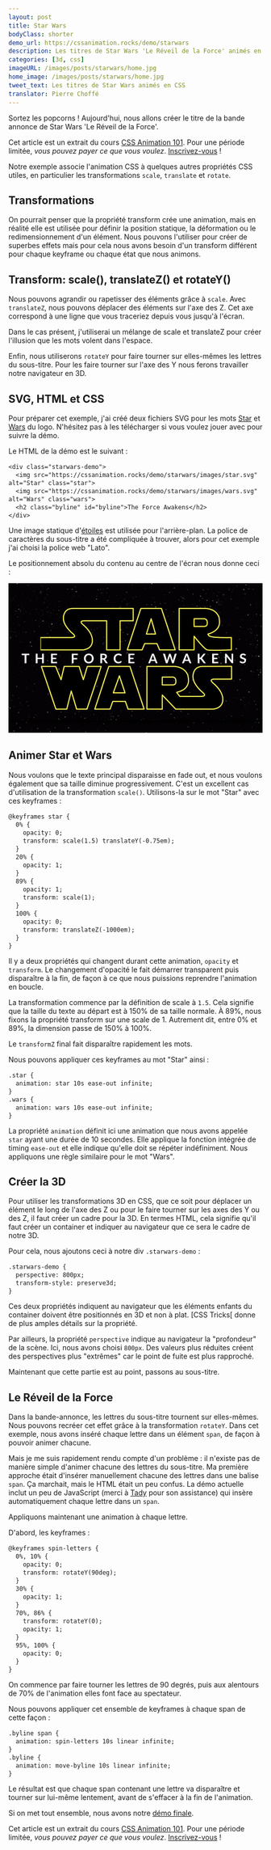 ```yaml
---
layout: post
title: Star Wars
bodyClass: shorter
demo_url: https://cssanimation.rocks/demo/starwars
description: Les titres de Star Wars 'Le Réveil de la Force' animés en CSS
categories: [3d, css]
imageURL: /images/posts/starwars/home.jpg
home_image: /images/posts/starwars/home.jpg
tweet_text: Les titres de Star Wars animés en CSS
translator: Pierre Choffé
---
```


Sortez les popcorns ! Aujourd'hui, nous allons cr&eacute;er le titre de la bande annonce de Star Wars 'Le R&eacute;veil de la Force'.

<p data-height="468" data-theme-id="12592" data-slug-hash="pJzwEw" data-default-tab="result" data-user="donovanh" class="codepen"></p>

<div class="callout"> 
  Cet article est un extrait du cours <a href="/courses/animation-101/">CSS Animation 101</a>. Pour une p&eacute;riode limit&eacute;e, <em>vous pouvez payer ce que vous voulez</em>. <a href="/courses/animation-101/">Inscrivez-vous</a> !
</div>

Notre exemple associe l'animation CSS &agrave; quelques autres propri&eacute;t&eacute;s CSS utiles, en particulier les transformations `scale`, `translate` et `rotate`.

## Transformations

On pourrait penser que la propri&eacute;t&eacute; transform cr&eacute;e une animation, mais en r&eacute;alit&eacute; elle est utilis&eacute;e pour d&eacute;finir la position statique, la d&eacute;formation ou le redimensionnement d'un &eacute;l&eacute;ment. Nous pouvons l'utiliser pour cr&eacute;er de superbes effets mais pour cela nous avons besoin d'un transform diff&eacute;rent pour chaque keyframe ou chaque &eacute;tat que nous animons.

## Transform: scale(), translateZ() et rotateY()

Nous pouvons agrandir ou rapetisser des &eacute;l&eacute;ments gr&acirc;ce &agrave; `scale`. Avec `translateZ`, nous pouvons d&eacute;placer des &eacute;l&eacute;ments sur l'axe des Z. Cet axe correspond &agrave; une ligne que vous traceriez depuis vous jusqu'&agrave; l'&eacute;cran.

Dans le cas pr&eacute;sent, j'utiliserai un m&eacute;lange de scale et translateZ pour cr&eacute;er l'illusion que les mots volent dans l'espace.

Enfin, nous utiliserons `rotateY` pour faire tourner sur elles-m&ecirc;mes les lettres du sous-titre. Pour les faire tourner sur l'axe des Y nous ferons travailler notre navigateur en 3D.

## SVG, HTML et CSS

Pour pr&eacute;parer cet exemple, j'ai cr&eacute;&eacute; deux fichiers SVG pour les mots [Star](/demo/starwars/images/star.svg) et [Wars](/demo/starwars/images/wars.svg) du logo. N'h&eacute;sitez pas &agrave; les t&eacute;l&eacute;charger si vous voulez jouer avec pour suivre la d&eacute;mo.

Le HTML de la d&eacute;mo est le suivant :

    <div class="starwars-demo">
      <img src="https://cssanimation.rocks/demo/starwars/images/star.svg" alt="Star" class="star">
      <img src="https://cssanimation.rocks/demo/starwars/images/wars.svg" alt="Wars" class="wars">
      <h2 class="byline" id="byline">The Force Awakens</h2>
    </div>

Une image statique d'[&eacute;toiles](/demo/starwars/images/bg.jpg) est utilis&eacute;e pour l'arri&egrave;re-plan. La police de caract&egrave;res du sous-titre a &eacute;t&eacute; compliqu&eacute;e &agrave; trouver, alors pour cet exemple j'ai choisi la police web &quot;Lato&quot;.

Le positionnement absolu du contenu au centre de l'&eacute;cran nous donne ceci :

<img src="/images/posts/starwars/starwars.jpg" />

## Animer Star et Wars

Nous voulons que le texte principal disparaisse en fade out, et nous voulons &eacute;galement que sa taille diminue progressivement. C'est un excellent cas d'utilisation de la transformation `scale()`. Utilisons-la sur le mot &quot;Star&quot; avec ces keyframes :

    @keyframes star {
      0% {
        opacity: 0;
        transform: scale(1.5) translateY(-0.75em);
      }
      20% {
        opacity: 1;
      }
      89% {
        opacity: 1;
        transform: scale(1);
      }
      100% {
        opacity: 0;
        transform: translateZ(-1000em);
      }
    }

Il y a deux propri&eacute;t&eacute;s qui changent durant cette animation, `opacity` et `transform`. Le changement d'opacit&eacute; le fait d&eacute;marrer transparent puis dispara&icirc;tre &agrave; la fin, de fa&ccedil;on &agrave; ce que nous puissions reprendre l'animation en boucle.

La transformation commence par la d&eacute;finition de scale &agrave; `1.5`. Cela signifie que la taille du texte au d&eacute;part est &agrave; 150% de sa taille normale. &Agrave; 89%, nous fixons la propri&eacute;t&eacute; transform sur une scale de 1. Autrement dit, entre 0% et 89%, la dimension passe de 150% &agrave; 100%.

Le `transformZ` final fait dispara&icirc;tre rapidement les mots.

Nous pouvons appliquer ces keyframes au mot &quot;Star&quot; ainsi :

    .star {
      animation: star 10s ease-out infinite;
    }
    .wars {
      animation: wars 10s ease-out infinite;
    }

La propri&eacute;t&eacute; `animation`&nbsp;d&eacute;finit ici une animation que nous avons appel&eacute;e `star`&nbsp;ayant une dur&eacute;e de 10 secondes. Elle applique la fonction int&eacute;gr&eacute;e de timing `ease-out` et elle indique qu'elle doit se r&eacute;p&eacute;ter ind&eacute;finiment. Nous appliquons une r&egrave;gle similaire pour le mot &quot;Wars&quot;.

## Cr&eacute;er la 3D

Pour utiliser les transformations 3D en CSS, que ce soit pour d&eacute;placer un &eacute;l&eacute;ment le long de l'axe des Z ou pour le faire tourner sur les axes des Y ou des Z, il faut cr&eacute;er un cadre pour la 3D. En termes HTML, cela signifie qu'il faut cr&eacute;er un container et indiquer au navigateur que ce sera le cadre de notre 3D.

Pour cela, nous ajoutons ceci &agrave; notre div&nbsp;`.starwars-demo` :

    .starwars-demo {
      perspective: 800px;
      transform-style: preserve3d;
    }

Ces deux propri&eacute;t&eacute;s indiquent au navigateur que les &eacute;l&eacute;ments enfants du container doivent &ecirc;tre positionn&eacute;s en 3D et non &agrave; plat. [CSS Tricks[ donne de plus amples d&eacute;tails sur la propri&eacute;t&eacute;.

Par ailleurs, la propri&eacute;t&eacute; `perspective` indique au navigateur la &quot;profondeur&quot; de la sc&egrave;ne. Ici, nous avons choisi `800px`. Des valeurs plus r&eacute;duites cr&eacute;ent des perspectives plus &quot;extr&ecirc;mes&quot; car le point de fuite est plus rapproch&eacute;.

Maintenant que cette partie est au point, passons au sous-titre.

## Le R&eacute;veil de la Force

Dans la bande-annonce, les lettres du sous-titre tournent sur elles-m&ecirc;mes. Nous pouvons recr&eacute;er cet effet gr&acirc;ce &agrave; la transformation `rotateY`. Dans cet exemple, nous avons ins&eacute;r&eacute; chaque lettre dans un &eacute;l&eacute;ment `span`, de fa&ccedil;on &agrave; pouvoir animer chacune.

Mais je me suis rapidement rendu compte d'un probl&egrave;me : il n'existe pas de mani&egrave;re simple d'animer chacune des lettres du sous-titre. Ma premi&egrave;re approche &eacute;tait d'ins&eacute;rer manuellement chacune des lettres dans une balise `span`. &Ccedil;a marchait, mais le HTML &eacute;tait un peu confus. La d&eacute;mo actuelle inclut un peu de JavaScript (merci &agrave; [Tady](https://twitter.com/tadywankenobi) pour son assistance) qui ins&egrave;re automatiquement chaque lettre dans un `span`.

Appliquons maintenant une animation &agrave; chaque lettre.

D'abord, les keyframes :

    @keyframes spin-letters {
      0%, 10% {
        opacity: 0;
        transform: rotateY(90deg);
      }
      30% {
        opacity: 1;
      }
      70%, 86% {
        transform: rotateY(0);
        opacity: 1;
      }
      95%, 100% {
        opacity: 0;
      }
    }

On commence par faire tourner les lettres de 90 degr&eacute;s, puis aux alentours de 70% de l'animation elles font face au spectateur.

Nous pouvons appliquer cet ensemble de keyframes &agrave; chaque span de cette fa&ccedil;on :

    .byline span {
      animation: spin-letters 10s linear infinite;
    }
    .byline {
      animation: move-byline 10s linear infinite;
    }

Le r&eacute;sultat est que chaque span contenant une lettre va dispara&icirc;tre et tourner sur lui-m&ecirc;me lentement, avant de s'effacer &agrave; la fin de l'animation.

Si on met tout ensemble, nous avons notre [d&eacute;mo finale](http://codepen.io/donovanh/pen/pJzwEw?editors=110).

<p data-height="468" data-theme-id="12592" data-slug-hash="pJzwEw" data-default-tab="result" data-user="donovanh" class="codepen">

<script async src="//assets.codepen.io/assets/embed/ei.js"></script>

<div class="callout">

Cet article est un extrait du cours <a href="/courses/animation-101/">CSS Animation 101</a>. Pour une p&eacute;riode limit&eacute;e, <em>vous pouvez payer ce que vous voulez</em>. <a href="/courses/animation-101/">Inscrivez-vous</a> !

</div>
